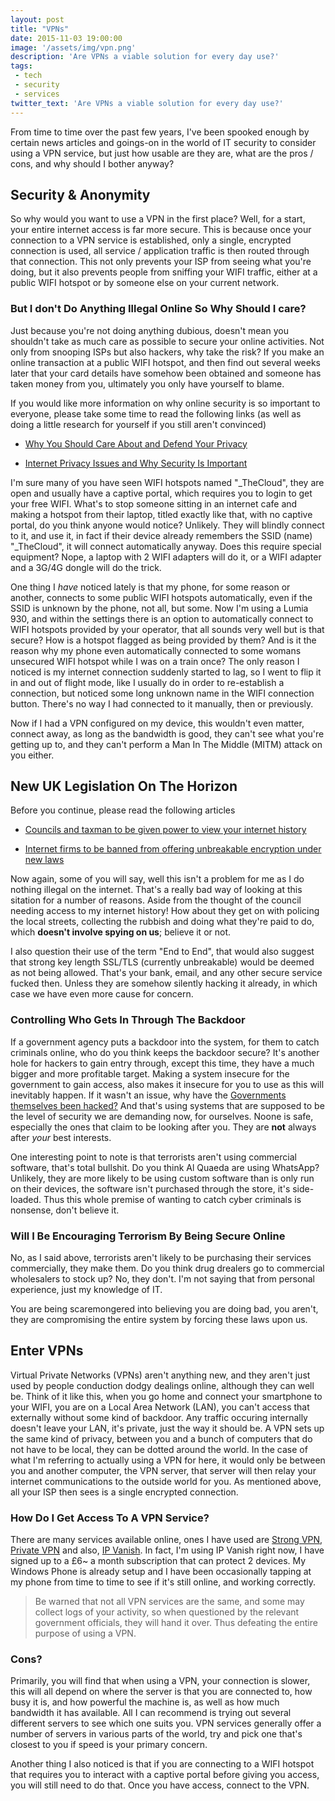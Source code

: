 ```yaml
---
layout: post
title: "VPNs"
date: 2015-11-03 19:00:00
image: '/assets/img/vpn.png'
description: 'Are VPNs a viable solution for every day use?'
tags:
 - tech
 - security
 - services
twitter_text: 'Are VPNs a viable solution for every day use?'
---
```


From time to time over the past few years, I've been spooked enough by certain news articles and goings-on in the world of IT security to consider using a VPN service, but just how usable are they are, what are the pros / cons, and why should I bother anyway?

## Security & Anonymity

So why would you want to use a VPN in the first place?  Well, for a start, your entire internet access is far more secure.  This is because once your connection to a VPN service is established, only a single, encrypted connection is used, all service / application traffic is then routed through that connection.  This not only prevents your ISP from seeing what you're doing, but it also prevents people from sniffing your WIFI traffic, either at a public WIFI hotspot or by someone else on your current network.

### But I don't Do Anything Illegal Online So Why Should I care?

Just because you're not doing anything dubious, doesn't mean you shouldn't take as much care as possible to secure your online activities. Not only from snooping ISPs but also hackers, why take the risk?  If you make an online transaction at a public WIFI hotspot, and then find out several weeks later that your card details have somehow been obtained and someone has taken money from you, ultimately you only have yourself to blame.

If you would like more information on why online security is so important to everyone, please take some time to read the following links (as well as doing a little research for yourself if you still aren't convinced)

* [Why You Should Care About and Defend Your Privacy](http://lifehacker.com/5904966/why-you-should-care-about-and-defend-your-privacy)

* [Internet Privacy Issues and Why Security Is Important](https://www.getcujo.com/iot/internet-privacy-issues-and-why-security-is-important/)

I'm sure many of you have seen WIFI hotspots named "_TheCloud", they are open and usually have a captive portal, which requires you to login to get your free WIFI.  What's to stop someone sitting in an internet cafe and making a hotspot from their laptop, titled exactly like that, with no captive portal, do you think anyone would notice?  Unlikely.  They will blindly connect to it, and use it, in fact if their device already remembers the SSID (name) "_TheCloud", it will connect automatically anyway.  Does this require special equipment?  Nope, a laptop with 2 WIFI adapters will do it, or a WIFI adapter and a 3G/4G dongle will do the trick.

One thing I *have* noticed lately is that my phone, for some reason or another, connects to some public WIFI hotspots automatically, even if the SSID is unknown by the phone, not all, but some.  Now I'm using a Lumia 930, and within the settings there is an option to automatically connect to WIFI hotspots provided by your operator, that all sounds very well but is that secure?  How is a hotspot flagged as being provided by them?  And is it the reason why my phone even automatically connected to some womans unsecured WIFI hotspot while I was on a train once?  The only reason I noticed is my internet connection suddenly started to lag, so I went to flip it in and out of flight mode, like I usually do in order to re-establish a connection, but noticed some long unknown name in the WIFI connection button.  There's no way I had connected to it manually, then or previously.

Now if I had a VPN configured on my device, this wouldn't even matter, connect away, as long as the bandwidth is good, they can't see what you're getting up to, and they can't perform a Man In The Middle (MITM) attack on you either.

## New UK Legislation On The Horizon

Before you continue, please read the following articles

* [Councils and taxman to be given power to view your internet history](http://www.msn.com/en-gb/money/news/councils-and-taxman-to-be-given-power-to-view-your-internet-history/ar-BBmHryJ)

* [Internet firms to be banned from offering unbreakable encryption under new laws](http://www.telegraph.co.uk/news/uknews/terrorism-in-the-uk/11970391/Internet-firms-to-be-banned-from-offering-out-of-reach-communications-under-new-laws.html)

Now again, some of you will say, well this isn't a problem for me as I do nothing illegal on the internet.  That's a really bad way of looking at this sitation for a number of reasons.  Aside from the thought of the council needing access to my internet history!  How about they get on with policing the local streets, collecting the rubbish and doing what they're paid to do, which **doesn't involve spying on us**; believe it or not.

I also question their use of the term "End to End", that would also suggest that strong key length SSL/TLS (currently unbreakable) would be deemed as not being allowed.  That's your bank, email, and any other secure service fucked then.  Unless they are somehow silently hacking it already, in which case we have even more cause for concern.

### Controlling Who Gets In Through The Backdoor

If a government agency puts a backdoor into the system, for them to catch criminals online, who do you think keeps the backdoor secure?  It's another hole for hackers to gain entry through, except this time, they have a much bigger and more profitable target.  Making a system insecure for the government to gain access, also makes it insecure for you to use as this will inevitably happen.  If it wasn't an issue, why have the [Governments themselves been hacked?](http://www.theguardian.com/technology/2015/sep/23/us-government-hack-stole-fingerprints)  And that's using systems that are supposed to be the level of security we are demanding now, for ourselves.  Noone is safe, especially the ones that claim to be looking after you.  They are **not** always after *your* best interests.

One interesting point to note is that terrorists aren't using commercial software, that's total bullshit.  Do you think Al Quaeda are using WhatsApp?  Unlikely, they are more likely to be using custom software than is only run on their devices, the software isn't purchased through the store, it's side-loaded.  Thus this whole premise of wanting to catch cyber criminals is nonsense, don't believe it.

### Will I Be Encouraging Terrorism By Being Secure Online

No, as I said above, terrorists aren't likely to be purchasing their services commercially, they make them.  Do you think drug drealers go to commercial wholesalers to stock up?  No, they don't.  I'm not saying that from personal experience, just my knowledge of IT.

You are being scaremongered into believing you are doing bad, you aren't, they are compromising the entire system by forcing these laws upon us.

## Enter VPNs

Virtual Private Networks (VPNs) aren't anything new, and they aren't just used by people conduction dodgy dealings online, although they can well be.  Think of it like this, when you go home and connect your smartphone to your WIFI, you are on a Local Area Network (LAN), you can't access that externally without some kind of backdoor.  Any traffic occuring internally doesn't leave your LAN, it's private, just the way it should be.  A VPN sets up the same kind of privacy, between you and a bunch of computers that do not have to be local, they can be dotted around the world.  In the case of what I'm referring to actually using a VPN for here, it would only be between you and another computer, the VPN server, that server will then relay your internet communications to the outside world for you.  As mentioned above, all your ISP then sees is a single encrypted connection.

### How Do I Get Access To A VPN Service?

There are many services available online, ones I have used are [Strong VPN](http://strongvpn.com/), [Private VPN](https://privatevpn.com/) and also, [IP Vanish](https://www.ipvanish.com/).  In fact, I'm using IP Vanish right now, I have signed up to a £6~ a month subscription that can protect 2 devices.  My Windows Phone is already setup and I have been occasionally tapping at my phone from time to time to see if it's still online, and working correctly.

> Be warned that not all VPN services are the same, and some may collect logs of your activity, so when questioned by the relevant government officials, they will hand it over.  Thus defeating the entire purpose of using a VPN.

### Cons?

Primarily, you will find that when using a VPN, your connection is slower, this will all depend on where the server is that you are connected to, how busy it is, and how powerful the machine is, as well as how much bandwidth it has available.  All I can recommend is trying out several different servers to see which one suits you.  VPN services generally offer a number of servers in various parts of the world, try and pick one that's closest to you if speed is your primary concern.

Another thing I also noticed is that if you are connecting to a WIFI hotspot that requires you to interact with a captive portal before giving you access, you will still need to do that.  Once you have access, connect to the VPN.
